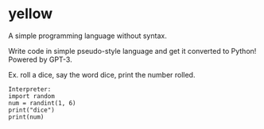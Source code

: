 # yellow
A simple programming language without syntax.

Write code in simple pseudo-style language and get it converted to Python! Powered by GPT-3.

Ex. roll a dice, say the word dice, print the number rolled.
```
Interpreter: 
import random
num = randint(1, 6)
print("dice")
print(num)
```
